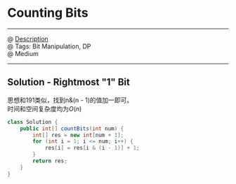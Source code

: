 # Counting Bits
------------------
@ [Description](https://leetcode.com/problems/counting-bits/)  
@ Tags: Bit Manipulation, DP   
@ Medium

------------------
## Solution - Rightmost "1" Bit
思想和191类似，找到n&(n - 1)的值加一即可。  
时间和空间复杂度均为$O(n)$  
```java
class Solution {
    public int[] countBits(int num) {
        int[] res = new int[num + 1];
        for (int i = 1; i <= num; i++) {
            res[i] = res[i & (i - 1)] + 1;
        }
        return res;
    }
}
